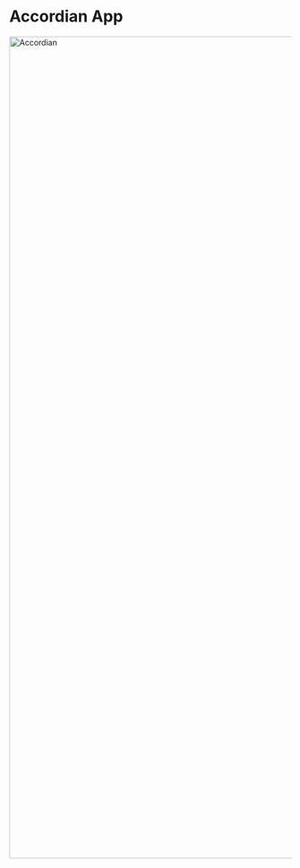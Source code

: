 # Accordian App

<img width="1468" alt="Accordian" src="https://github.com/user-attachments/assets/994a4249-f0a2-4a73-9d51-df5457d662ac">
